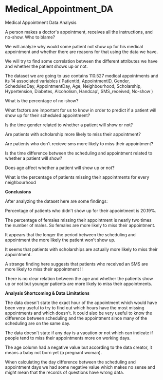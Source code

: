 # Medical_Appointment_DA
Medical Appointment Data Analysis

A person makes a doctor's appointment, receives all the instructions, and no-show. Who to blame?

We will analyze why would some patient not show up for his medical appointment and whether there are reasons for that using the data we have.

We will try to find some correlation between the different attributes we have and whether the patient shows up or not. 

The dataset we are going to use contains 110.527 medical appointments and its 14 associated variables ( PatientId, AppointmentID, Gender, ScheduledDay, AppointmentDay, Age, Neighbourhood, Scholarship, Hypertension, Diabetes, Alcoholism, Handcap', SMS_received, No-show )

What is the percentage of no-show?

What factors are important for us to know in order to predict if a patient will show up for their scheduled appointment?

Is the time gender related to whether a patient will show or not?

Are patients with scholarship more likely to miss their appointment?

Are patients who don't recieve sms more likely to miss their appointment?

Is the time difference between the scheduling and appointment related to whether a patient will show?

Does age affect whether a patient will show up or not?

What is the percentage of patients missing their appointments for every neighbourhood

**Conclusions**

After analyzing the dataset here are some findings:

Percentage of patients who didn't show up for their appointment is 20.19%.

The percentage of females missing their appointment is nearly two times the number of males. So females are more likely to miss their appointment.

It appears that the longer the period between the scheduling and appointment the more likely the patient won't show up.

It seems that patients with scholarships are actually more likely to miss their appointment.

A strange finding here suggests that patients who received an SMS are more likely to miss their appointment !!

There is no clear relation between the age and whether the patients show up or not but younger patients are more likely to miss their appointments.

**Analysis Shortcoming & Data Limitations**

The data doesn't state the exact hour of the appointment which would have been very useful to try to find out which hours have the most missing appointments and which doesn't. It could also be very useful to know the difference between scheduling and the appointment since many of the scheduling are on the same day.

The data doesn't state if any day is a vacation or not which can indicate if people tend to miss their appointments more on working days.

The age column had a negative value but according to the data creator, it means a baby not born yet (a pregnant woman).

When calculating the day difference between the scheduling and appointment days we had some negative value which makes no sense and might mean that the records of questions have wrong data.
